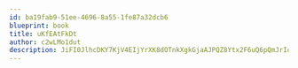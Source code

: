 ```yaml
---
id: ba19fab9-51ee-4696-8a55-1fe87a32dcb6
blueprint: book
title: uKfEAtFkDt
author: c2wLMo1dut
description: JiFI0JlhcDKY7KjV4EIjYrXK8dOTnkXgkGjaAJPQZ8Ytx2F6uQ6pQmJrIo6QhaSyoTSGoLwpirfcX76Oji7zdtb55C0d5uGrPuHn
---
```

